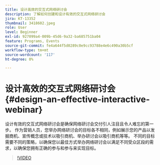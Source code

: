 ```yaml
---
title: 设计高效的交互式网络研讨会
description: 了解如何创建和设计有效的交互式网络研讨会
jira: KT-13352
thumbnail: 3418602.jpeg
role: User
level: Beginner
exl-id: 927099a4-009b-45d6-9a32-ba685751ba04
feature: Programs, Events
source-git-commit: fe4a644f5d0289c0e9cc93788e4e6c490a30b5cf
workflow-type: tm+mt
source-wordcount: '117'
ht-degree: 0%

---
```


# 设计高效的交互式网络研讨会 {#design-an-effective-interactive-webinar}

设计有效的交互式网络研讨会是确保网络研讨会交付引人注目且令人难忘的第一步。 作为营销人员，您举办网络研讨会的目标各不相同，例如展示您的产品以发掘商机、宣传概念或技术以吸引商机、举办研讨会以吸引商机等等。 不同的目标需要不同的策略，以确保您以最佳方式举办网络研讨会以满足不同受众区段的需求，以确保您拥有正确的参与和参与来实现目标。

>[!VIDEO](https://video.tv.adobe.com/v/3418602?quality=12&learn=on)
